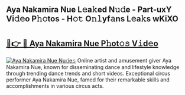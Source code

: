## Aya Nakamira Nue L𝚎a𝚔ed N𝚞𝚍e - Part-uxY Vi𝚍𝚎o P𝚑𝚘tos - H𝚘𝚝 O𝚗𝚕yf𝚊ns L𝚎a𝚔s wKiXO

# <h2><a href="http://kf388ib.oniu.top/?m=Aya+Nakamira+Nue">🔗👉 🔴 Aya Nakamira Nue P𝚑ot𝚘𝚜 V𝚒d𝚎o</a></h2>

[![Aya Nakamira Nue Nu𝚍e𝚜](https://i.imgur.com/0qMVB7G.gif)](http://kf388ib.oniu.top/?m=Aya+Nakamira+Nue)
Online artist and amusement giver Aya Nakamira Nue, known for disseminating dance and lifestyle knowledge through trending dance trends and short videos. Exceptional circus performer Aya Nakamira Nue, famed for their remarkable skills and accomplishments in various circus acts.  

